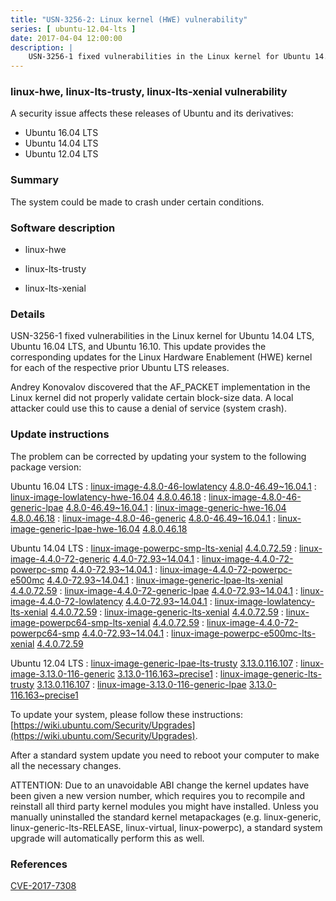 ```yaml
---
title: "USN-3256-2: Linux kernel (HWE) vulnerability"
series: [ ubuntu-12.04-lts ]
date: 2017-04-04 12:00:00
description: |
    USN-3256-1 fixed vulnerabilities in the Linux kernel for Ubuntu 14.04 LTS, Ubuntu 16.04 LTS, and Ubuntu 16.10. This update provides the corresponding updates for the Linux Hardware Enablement (HWE) kernel for each of the respective prior Ubuntu LTS releases.
--- 
```

 
### linux-hwe, linux-lts-trusty, linux-lts-xenial vulnerability

A security issue affects these releases of Ubuntu and its derivatives:

* Ubuntu 16.04 LTS
* Ubuntu 14.04 LTS
* Ubuntu 12.04 LTS

### Summary

The system could be made to crash under certain conditions. 

### Software description

* linux-hwe 

* linux-lts-trusty 

* linux-lts-xenial 

### Details

USN-3256-1 fixed vulnerabilities in the Linux kernel for Ubuntu 14.04 LTS, Ubuntu 16.04 LTS, and Ubuntu 16.10. This update provides the corresponding updates for the Linux Hardware Enablement (HWE) kernel for each of the respective prior Ubuntu LTS releases.

Andrey Konovalov discovered that the AF_PACKET implementation in the Linux kernel did not properly validate certain block-size data. A local attacker could use this to cause a denial of service (system crash). 

### Update instructions

The problem can be corrected by updating your system to the following package version:

Ubuntu 16.04 LTS
 : [linux-image-4.8.0-46-lowlatency](https://launchpad.net/ubuntu/+source/linux-hwe) <span> [4.8.0-46.49~16.04.1](https://launchpad.net/ubuntu/+source/linux-hwe/4.8.0-46.49~16.04.1) </span> 
 : [linux-image-lowlatency-hwe-16.04](https://launchpad.net/ubuntu/+source/linux-hwe) <span> [4.8.0.46.18](https://launchpad.net/ubuntu/+source/linux-hwe/4.8.0-46.49~16.04.1) </span> 
 : [linux-image-4.8.0-46-generic-lpae](https://launchpad.net/ubuntu/+source/linux-hwe) <span> [4.8.0-46.49~16.04.1](https://launchpad.net/ubuntu/+source/linux-hwe/4.8.0-46.49~16.04.1) </span> 
 : [linux-image-generic-hwe-16.04](https://launchpad.net/ubuntu/+source/linux-hwe) <span> [4.8.0.46.18](https://launchpad.net/ubuntu/+source/linux-hwe/4.8.0-46.49~16.04.1) </span> 
 : [linux-image-4.8.0-46-generic](https://launchpad.net/ubuntu/+source/linux-hwe) <span> [4.8.0-46.49~16.04.1](https://launchpad.net/ubuntu/+source/linux-hwe/4.8.0-46.49~16.04.1) </span> 
 : [linux-image-generic-lpae-hwe-16.04](https://launchpad.net/ubuntu/+source/linux-hwe) <span> [4.8.0.46.18](https://launchpad.net/ubuntu/+source/linux-hwe/4.8.0-46.49~16.04.1) </span> 

Ubuntu 14.04 LTS
 : [linux-image-powerpc-smp-lts-xenial](https://launchpad.net/ubuntu/+source/linux-lts-xenial) <span> [4.4.0.72.59](https://launchpad.net/ubuntu/+source/linux-lts-xenial/4.4.0-72.93~14.04.1) </span> 
 : [linux-image-4.4.0-72-generic](https://launchpad.net/ubuntu/+source/linux-lts-xenial) <span> [4.4.0-72.93~14.04.1](https://launchpad.net/ubuntu/+source/linux-lts-xenial/4.4.0-72.93~14.04.1) </span> 
 : [linux-image-4.4.0-72-powerpc-smp](https://launchpad.net/ubuntu/+source/linux-lts-xenial) <span> [4.4.0-72.93~14.04.1](https://launchpad.net/ubuntu/+source/linux-lts-xenial/4.4.0-72.93~14.04.1) </span> 
 : [linux-image-4.4.0-72-powerpc-e500mc](https://launchpad.net/ubuntu/+source/linux-lts-xenial) <span> [4.4.0-72.93~14.04.1](https://launchpad.net/ubuntu/+source/linux-lts-xenial/4.4.0-72.93~14.04.1) </span> 
 : [linux-image-generic-lpae-lts-xenial](https://launchpad.net/ubuntu/+source/linux-lts-xenial) <span> [4.4.0.72.59](https://launchpad.net/ubuntu/+source/linux-lts-xenial/4.4.0-72.93~14.04.1) </span> 
 : [linux-image-4.4.0-72-generic-lpae](https://launchpad.net/ubuntu/+source/linux-lts-xenial) <span> [4.4.0-72.93~14.04.1](https://launchpad.net/ubuntu/+source/linux-lts-xenial/4.4.0-72.93~14.04.1) </span> 
 : [linux-image-4.4.0-72-lowlatency](https://launchpad.net/ubuntu/+source/linux-lts-xenial) <span> [4.4.0-72.93~14.04.1](https://launchpad.net/ubuntu/+source/linux-lts-xenial/4.4.0-72.93~14.04.1) </span> 
 : [linux-image-lowlatency-lts-xenial](https://launchpad.net/ubuntu/+source/linux-lts-xenial) <span> [4.4.0.72.59](https://launchpad.net/ubuntu/+source/linux-lts-xenial/4.4.0-72.93~14.04.1) </span> 
 : [linux-image-generic-lts-xenial](https://launchpad.net/ubuntu/+source/linux-lts-xenial) <span> [4.4.0.72.59](https://launchpad.net/ubuntu/+source/linux-lts-xenial/4.4.0-72.93~14.04.1) </span> 
 : [linux-image-powerpc64-smp-lts-xenial](https://launchpad.net/ubuntu/+source/linux-lts-xenial) <span> [4.4.0.72.59](https://launchpad.net/ubuntu/+source/linux-lts-xenial/4.4.0-72.93~14.04.1) </span> 
 : [linux-image-4.4.0-72-powerpc64-smp](https://launchpad.net/ubuntu/+source/linux-lts-xenial) <span> [4.4.0-72.93~14.04.1](https://launchpad.net/ubuntu/+source/linux-lts-xenial/4.4.0-72.93~14.04.1) </span> 
 : [linux-image-powerpc-e500mc-lts-xenial](https://launchpad.net/ubuntu/+source/linux-lts-xenial) <span> [4.4.0.72.59](https://launchpad.net/ubuntu/+source/linux-lts-xenial/4.4.0-72.93~14.04.1) </span> 

Ubuntu 12.04 LTS
 : [linux-image-generic-lpae-lts-trusty](https://launchpad.net/ubuntu/+source/linux-lts-trusty) <span> [3.13.0.116.107](https://launchpad.net/ubuntu/+source/linux-lts-trusty/3.13.0-116.163~precise1) </span> 
 : [linux-image-3.13.0-116-generic](https://launchpad.net/ubuntu/+source/linux-lts-trusty) <span> [3.13.0-116.163~precise1](https://launchpad.net/ubuntu/+source/linux-lts-trusty/3.13.0-116.163~precise1) </span> 
 : [linux-image-generic-lts-trusty](https://launchpad.net/ubuntu/+source/linux-lts-trusty) <span> [3.13.0.116.107](https://launchpad.net/ubuntu/+source/linux-lts-trusty/3.13.0-116.163~precise1) </span> 
 : [linux-image-3.13.0-116-generic-lpae](https://launchpad.net/ubuntu/+source/linux-lts-trusty) <span> [3.13.0-116.163~precise1](https://launchpad.net/ubuntu/+source/linux-lts-trusty/3.13.0-116.163~precise1) </span> 

To update your system, please follow these instructions: [https://wiki.ubuntu.com/Security/Upgrades](https://wiki.ubuntu.com/Security/Upgrades).

After a standard system update you need to reboot your computer to make all the necessary changes.

ATTENTION: Due to an unavoidable ABI change the kernel updates have been given a new version number, which requires you to recompile and reinstall all third party kernel modules you might have installed. Unless you manually uninstalled the standard kernel metapackages (e.g. linux-generic, linux-generic-lts-RELEASE, linux-virtual, linux-powerpc), a standard system upgrade will automatically perform this as well. 

### References

 [CVE-2017-7308](http://people.ubuntu.com/~ubuntu-security/cve/CVE-2017-7308)
 

